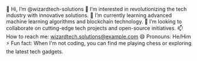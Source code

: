 👋 Hi, I’m @wizardtech-solutions
👀 I’m interested in revolutionizing the tech industry with innovative solutions.
🌱 I’m currently learning advanced machine learning algorithms and blockchain technology.
💞️ I’m looking to collaborate on cutting-edge tech projects and open-source initiatives.
📫 How to reach me: wizardtech.solutions@example.com
😄 Pronouns: He/Him
⚡ Fun fact: When I'm not coding, you can find me playing chess or exploring the latest tech gadgets.

<!---
wizardtech-solutions/wizardtech-solutions is a ✨ special ✨ repository because its `README.md` (this file) appears on your GitHub profile.
You can click the Preview link to take a look at your changes.
--->
